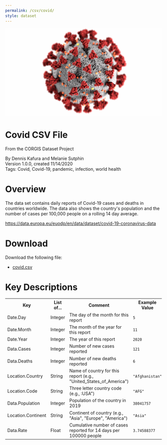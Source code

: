 ```yaml
---
permalink: /csv/covid/
style: dataset
---
```


<img class="img-thumbnail float-right"
     src="/images/datasets/covid-corgis-image.png"
     alt="covid icon"
     role="presentation">

# Covid CSV File

<p class='lead'>From the CORGIS Dataset Project</p>

<span class='text-muted'>By Dennis Kafura and Melanie Sutphin</span><br>
<span class='text-muted'>Version 1.0.0, created 11/14/2020</span><br>
<span class='text-muted'>Tags: Covid, Covid-19, pandemic, infection, world health</span>

# Overview

The data set contains daily reports of Covid-19 cases and deaths in countries worldwide. The data also shows the country's population and the number of cases per 100,000 people on a rolling 14 day average. 


<https://data.europa.eu/euodp/en/data/dataset/covid-19-coronavirus-data>




# Download

Download the following file:

* <a href='../../datasets/csv/covid/covid.csv' download>covid.csv <span class="fas fa-download"></span></a>

# Key Descriptions
    
<table class='table table-condensed table-striped table-bordered table-hover'>
<tr>
    <th class=''>Key</th>
    <th class=''>List of...</th>
    <th class=''>Comment</th>
    <th class=''>Example Value</th>
</tr>

<tr>
    <td>Date.Day</td>
    <td>Integer</td> 
    <td>The day of the month for this report</td>
    <td><code>5</code></td>
</tr>

<tr>
    <td>Date.Month</td>
    <td>Integer</td> 
    <td>The month of the year for this report</td>
    <td><code>11</code></td>
</tr>

<tr>
    <td>Date.Year</td>
    <td>Integer</td> 
    <td>The year of this report</td>
    <td><code>2020</code></td>
</tr>

<tr>
    <td>Data.Cases</td>
    <td>Integer</td> 
    <td>Number of new cases reported</td>
    <td><code>121</code></td>
</tr>

<tr>
    <td>Data.Deaths</td>
    <td>Integer</td> 
    <td>Number of new deaths reported</td>
    <td><code>6</code></td>
</tr>

<tr>
    <td>Location.Country</td>
    <td>String</td> 
    <td>Name of country for this report (e.g., "United_States_of_America")</td>
    <td><code>"Afghanistan"</code></td>
</tr>

<tr>
    <td>Location.Code</td>
    <td>String</td> 
    <td>Three letter country code (e.g., :USA")</td>
    <td><code>"AFG"</code></td>
</tr>

<tr>
    <td>Data.Population</td>
    <td>Integer</td> 
    <td>Population of the country in 2019</td>
    <td><code>38041757</code></td>
</tr>

<tr>
    <td>Location.Continent</td>
    <td>String</td> 
    <td>Continent of country (e.g., "Asia", "Europe", "America")</td>
    <td><code>"Asia"</code></td>
</tr>

<tr>
    <td>Data.Rate</td>
    <td>Float</td> 
    <td>Cumulative number of cases reported for 14 days per 100000 people</td>
    <td><code>3.74588377</code></td>
</tr>

</table>